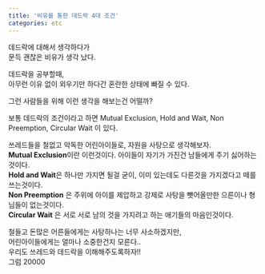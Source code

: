 ```yaml
---
title: '비유를 통한 데드락 4대 조건'
categories: etc
---
```


데드락에 대해서 생각하다가    
문득 괜찮은 비유가 생각 났다.    

데드락을 공부할때,  
아무런 이유 없이 외우기만 하다간 혼란한 상태에 빠질 수 있다.   

그런 사람들을 위해 이런 생각을 해보는건 어떨까?   

보통 데드락의 조건이라고 하면
Mutual Exclusion, Hold and Wait, Non Preemption, Circular Wait 이 있다.   

쓰레드들을 철없고 악독한 어린아이들로, 자원을 사탕으로 생각해보자.  
**Mutual Exclusion**이란 이런것이다. 아이들이 자기가 가진건 남들에게 주기 싫어하는 것이다.   
**Hold and Wait**은 하나만 가지면 될걸 굳이, 이미 있는데도 다른것을 가지겠다고 떼를 쓰는것이다.    
**Non Preemption** 은 주위에 아이를 제압하고 강제로 사탕을 뺏어올만한 으른이나 형님들이 없는것이다.    
**Circular Wait** 은 서로 서로 남의 것을 가지려고 하는 애기들의 마음인것이다.   


철들고 돈많은 어른들에게는 사탕하나는 너무 사소하겠지만,   
어린아이들에게는 얼마나 소중한건지 모른다..    
우리도 쓰레드와 데드락을 이해해주도록하자!!   
그럼 20000